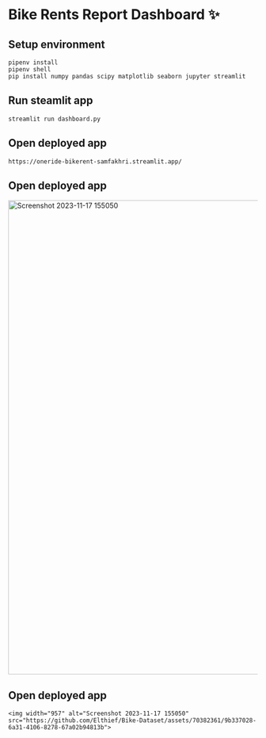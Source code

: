 # Bike Rents Report Dashboard ✨

## Setup environment
```
pipenv install
pipenv shell
pip install numpy pandas scipy matplotlib seaborn jupyter streamlit
```

## Run steamlit app
```
streamlit run dashboard.py
```

## Open deployed app
```
https://oneride-bikerent-samfakhri.streamlit.app/
```

## Open deployed app
<img width="957" alt="Screenshot 2023-11-17 155050" src="https://github.com/Elthief/Bike-Dataset/assets/70382361/9b337028-6a31-4106-8278-67a02b94813b">

## Open deployed app
```
<img width="957" alt="Screenshot 2023-11-17 155050" src="https://github.com/Elthief/Bike-Dataset/assets/70382361/9b337028-6a31-4106-8278-67a02b94813b">
```
